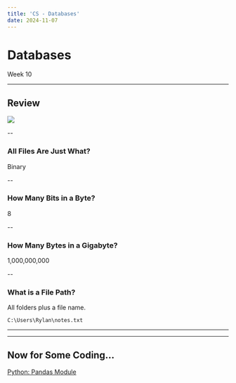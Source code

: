 ```yaml
---
title: 'CS - Databases'
date: 2024-11-07
---
```


# Databases <!-- .element: class="r-fit-text" -->

Week 10

---

## Review

![](https://media0.giphy.com/media/v1.Y2lkPTc5MGI3NjExYzBwZGN3cTZpMWt3czd2NDN6ejVsb2Q3enhieGp1bGJ6cGk1OWppYiZlcD12MV9naWZzX3NlYXJjaCZjdD1n/n4A8i9oVJDIOY/200.webp) <!-- .element: style="height:400px" -->

--

### All Files Are Just What?

Binary <!-- .element: class="fragment" -->

--

### How Many Bits in a Byte?

8 <!-- .element: class="fragment" -->

--

### How Many Bytes in a Gigabyte?

1,000,000,000 <!-- .element: class="fragment" -->

--

### What is a File Path?

All folders plus a file name. <!-- .element: class="fragment" -->

`C:\Users\Rylan\notes.txt` <!-- .element: class="fragment" -->

---

<!-- TODO -->

---

## Now for Some Coding... <!-- .element: class="r-fit-text" -->

[Python: Pandas Module](/2024/fall/computer-science/slides/python-pandas)
